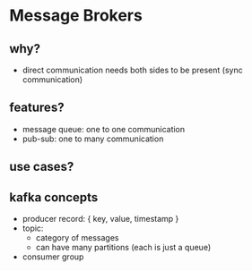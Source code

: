 # Message Brokers

## why?
- direct communication needs both sides to be present (sync communication)

## features?
- message queue: one to one communication
- pub-sub: one to many communication

## use cases?

## kafka concepts
- producer record: { key, value, timestamp }
- topic:
  - category of messages
  - can have many partitions (each is just a queue)
- consumer group
